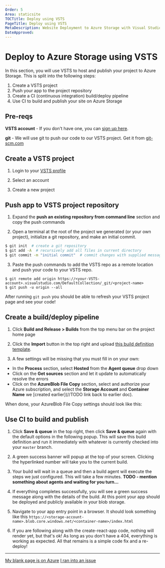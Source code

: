 ```yaml
---
Order: 5
Area: staticsite
TOCTitle: Deploy using VSTS
PageTitle: Deploy using VSTS
MetaDescription: Website Deployment to Azure Storage with Visual Studio Code
DateApproved:
---
```

# Deploy to Azure Storage using VSTS

In this section, you will use VSTS to host and publish your project to Azure Storage. This is split into the following steps:

1. Create a VSTS project
2. Push your app to the project repository
3. Create a CI (continuous integration) build/deploy pipeline
4. Use CI to build and publish your site on Azure Storage

## Pre-reqs
**VSTS account** - If you don't have one, you can [sign up here](https://www.visualstudio.com/team-services/).

**git** - We will use git to push our code to our VSTS project.
Get it from [git-scm.com](https://git-scm.com/downloads)

## Create a VSTS project

1. Login to your [VSTS profile](http://app.vsaex.visualstudio.com)

2. Select an account

3. Create a new project

## Push app to VSTS project repository

1. Expand the **push an existing repository from command line** section and copy the push commands

2. Open a terminal at the root of the project we generated (or your own project), initialize a git repository, and make an initial commit.

```bash
$ git init  # create a git repository
$ git add -A  # recursively add all files in current directory
$ git commit -m "initial commit"  # commit changes with supplied message
```

3. Paste the push commands to add the VSTS repo as a remote location and push your code to your VSTS repo.

```
$ git remote add origin https://<your-VSTS-account>.visualstudio.com/DefaultCollection/_git/<project-name>
$ git push -u origin --all
```

After running `git push` you should be able to refresh your VSTS project page and see your code!

## Create a build/deploy pipeline

1. Click **Build and Release > Builds** from the top menu bar on the project home page

2. Click the **Import** button in the top right and upload [this build definition template](https://raw.githubusercontent.com/bowdenk7/React-VSTS-build-definition/master/storage-deploy.json).

3. A few settings will be missing that you must fill in on your own:
- In the **Process** section, select **Hosted** from the **Agent queue** drop down
- Click on the **Get sources** section and let it update to automatically resolve the errors
- Click on the **AzureBlob File Copy** section, select and authorize your Azure subscription, and select the **Storage Account** and **Container Name** we [created earlier](//TODO link back to earlier doc).

When done, your AzureBlob File Copy settings should look like this:

## Use CI to build and publish

1. Click **Save & queue** in the top right, then click **Save & queue** again with the default options in the following popup.
This will save this build definition and run it immediately with whatever is currently checked into your `master` branch.

2. A green success banner will popup at the top of your screen.
Clicking the hyperlinked number will take you to the current build.

3. Your build will wait in a queue and then a build agent will execute the steps we just configured.
This will take a few minutes.
**TODO - mention something about agents and waiting for you turn...**

4. If everything completes successfully, you will see a green success message along with the details of the build.
At this point your app should be deployed and publicly available in your blob storage.

5. Navigate to your app entry point in a browser.
It should look something like this `https://<storage-account-name>.blob.core.windows.net/<container-name>/index.html`

6. If you are following along with the create-react-app code, nothing will render yet, but that's ok!
As long as you don't have a 404, everything is working as expected.
All that remains is a simple code fix and a re-deploy!
----

<a class="tutorial-next-btn" href="/tutorials/static-website/tailing-logs">My blank page is on Azure</a> <a class="tutorial-feedback-btn" onclick="reportIssue('node-deployment-staticwebsite', 'deploy-VSTS')" href="javascript:void(0)">I ran into an issue</a>
